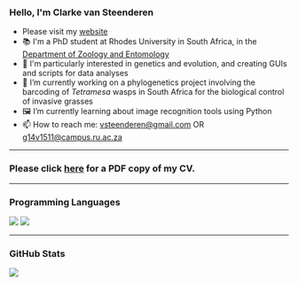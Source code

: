 ### Hello, I'm Clarke van Steenderen

- Please visit my [website](https://github.com/clarkevansteenderen/clarkevansteenderen)     
- 📚 I'm a PhD student at Rhodes University in South Africa, in the [Department of Zoology and Entomology](https://www.ru.ac.za/zoologyandentomology/)
- 🐛 I'm particularly interested in genetics and evolution, and creating GUIs and scripts for data analyses
- 🧬 I’m currently working on a phylogenetics project involving the barcoding of *Tetramesa* wasps in South Africa for the biological control of invasive grasses
- 🖼️ I’m currently learning about image recognition tools using Python
- 📫 How to reach me: vsteenderen@gmail.com OR g14v1511@campus.ru.ac.za

---
### **Please click [here](https://github.com/clarkevansteenderen/Clarke-van-Steenderen-CV/blob/main/Clarke_van_Steenderen_CV.pdf) for a PDF copy of my CV.**
---

### Programming Languages
![](https://img.shields.io/badge/Code-Python-informational?style=flat&logo=Python&logoColor=white&color=2bbc8a)
![](https://img.shields.io/badge/Code-R-informational?style=flat&logo=R&logoColor=white&color=2bbc8a)

---

### GitHub Stats
<img align="center" src="https://github-readme-stats.vercel.app/api/?username=clarkevansteenderen&theme=dark" />
